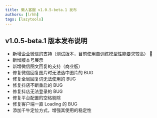 ```yaml
---
title: 懒人客服 v1.0.5-beta.1 发布
authors: [lrhh]
tags: [lazytools]
---
```


## v1.0.5-beta.1 版本发布说明

* 新增企业微信的支持（测试版本，目前使用自训练模型性能要求较高） 📢
* 新增版本号展示
* 新增微信图文回复的支持（商业版）
* 修复微信回复图片时无法选中图片的 BUG
* 修复全局回复词无法使用的 BUG
* 修复抖店不断重启的 BUG
* 修复抖店无法登录的 BUG
* 修复平台配置的空格剔除
* 修复客户端一直 Loading 的 BUG
* 添加千牛定位方式，增强其使用的稳定性